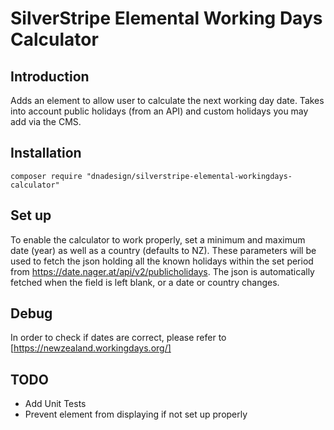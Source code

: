 # SilverStripe Elemental Working Days Calculator

## Introduction

Adds an element to allow user to calculate the next working day date.
Takes into account public holidays (from an API) and custom holidays you may add via the CMS.

## Installation

```
composer require "dnadesign/silverstripe-elemental-workingdays-calculator"
```

## Set up
To enable the calculator to work properly, set a minimum and maximum date (year) as well as a country (defaults to NZ).
These parameters will be used to fetch the json holding all the known holidays within the set period from https://date.nager.at/api/v2/publicholidays.
The json is automatically fetched when the field is left blank, or a date or country changes.

## Debug
In order to check if dates are correct, please refer to [https://newzealand.workingdays.org/]

## TODO
* Add Unit Tests
* Prevent element from displaying if not set up properly


